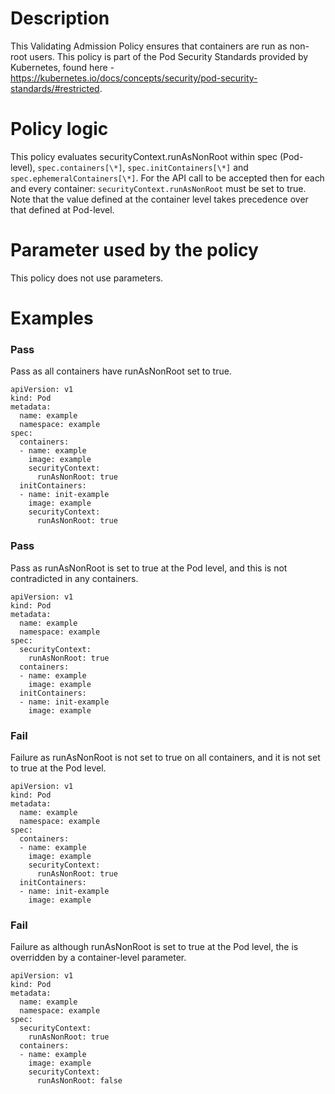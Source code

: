 # Description
This Validating Admission Policy ensures that containers are run as non-root users.
This policy is part of the Pod Security Standards provided by Kubernetes, found here - https://kubernetes.io/docs/concepts/security/pod-security-standards/#restricted.

# Policy logic
This policy evaluates securityContext.runAsNonRoot within spec (Pod-level), `spec.containers[\*]`,
`spec.initContainers[\*]` and `spec.ephemeralContainers[\*]`. For the API call to be accepted then for each and every
container: `securityContext.runAsNonRoot` must be set to true. Note that the value defined at the container level takes
precedence over that defined at Pod-level.

# Parameter used by the policy
This policy does not use parameters.

# Examples
### Pass
Pass as all containers have runAsNonRoot set to true.
```
apiVersion: v1
kind: Pod
metadata:
  name: example
  namespace: example
spec:
  containers:
  - name: example
    image: example
    securityContext:
      runAsNonRoot: true
  initContainers:
  - name: init-example
    image: example
    securityContext:
      runAsNonRoot: true
```
### Pass
Pass as runAsNonRoot is set to true at the Pod level, and this is not contradicted in any containers.
```
apiVersion: v1
kind: Pod
metadata:
  name: example
  namespace: example
spec:
  securityContext:
    runAsNonRoot: true
  containers:
  - name: example
    image: example
  initContainers:
  - name: init-example
    image: example
```
### Fail
Failure as runAsNonRoot is not set to true on all containers, and it is not set to true at the Pod level.
```
apiVersion: v1
kind: Pod
metadata:
  name: example
  namespace: example
spec:
  containers:
  - name: example
    image: example
    securityContext:
      runAsNonRoot: true
  initContainers:
  - name: init-example
    image: example
```
### Fail
Failure as although runAsNonRoot is set to true at the Pod level, the is overridden by a container-level parameter.
```
apiVersion: v1
kind: Pod
metadata:
  name: example
  namespace: example
spec:
  securityContext:
    runAsNonRoot: true
  containers:
  - name: example
    image: example
    securityContext:
      runAsNonRoot: false
```